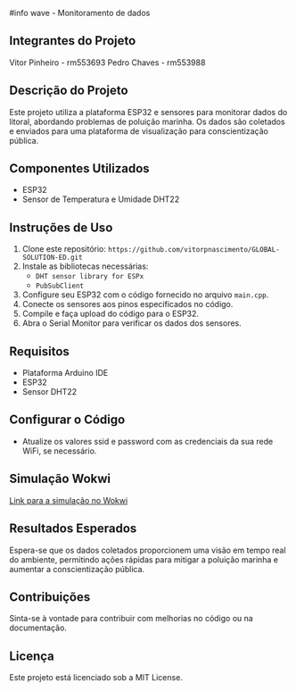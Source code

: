 #info wave - Monitoramento de dados
## Integrantes do Projeto
Vitor Pinheiro - rm553693
Pedro Chaves - rm553988

## Descrição do Projeto
Este projeto utiliza a plataforma ESP32 e sensores para monitorar dados do litoral, abordando problemas de poluição marinha. Os dados são coletados e enviados para uma plataforma de visualização para conscientização pública.

## Componentes Utilizados
- ESP32
- Sensor de Temperatura e Umidade DHT22

## Instruções de Uso
1. Clone este repositório: `https://github.com/vitorpnascimento/GLOBAL-SOLUTION-ED.git`
2. Instale as bibliotecas necessárias:
   - `DHT sensor library for ESPx`
   - `PubSubClient`
3. Configure seu ESP32 com o código fornecido no arquivo `main.cpp`.
4. Conecte os sensores aos pinos especificados no código.
5. Compile e faça upload do código para o ESP32.
6. Abra o Serial Monitor para verificar os dados dos sensores.

## Requisitos
- Plataforma Arduino IDE
- ESP32
- Sensor DHT22

## Configurar o Código
- Atualize os valores ssid e password com as credenciais da sua rede WiFi, se necessário.

## Simulação Wokwi
[Link para a simulação no Wokwi](https://wokwi.com/projects/400052004877181953)

## Resultados Esperados
Espera-se que os dados coletados proporcionem uma visão em tempo real do ambiente, permitindo ações rápidas para mitigar a poluição marinha e aumentar a conscientização pública.

## Contribuições
Sinta-se à vontade para contribuir com melhorias no código ou na documentação.

## Licença
Este projeto está licenciado sob a MIT License.
